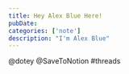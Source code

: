 ```yaml
---
title: Hey Alex Blue Here!
pubDate: 
categories: ['note']
description: "I'm Alex Blue"
---
```


@dotey @SaveToNotion #threads